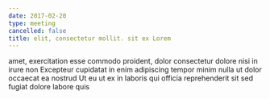 ```yaml
---
date: 2017-02-20
type: meeting
cancelled: false
title: elit, consectetur mollit. sit ex Lorem
---
```

amet, exercitation esse commodo proident, dolor consectetur dolore nisi in irure non Excepteur cupidatat in enim adipiscing tempor minim nulla ut dolor occaecat ea nostrud Ut eu ut ex in laboris qui officia reprehenderit sit sed fugiat dolore labore quis